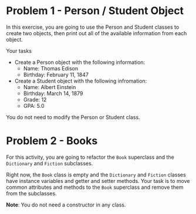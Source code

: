# Problem 1 - Person / Student Object

In this exercise, you are going to use the Person and Student classes to create two objects, then print out all of the available information from each object.

Your tasks
- Create a Person object with the following information:
    - Name: Thomas Edison
    - Birthday: February 11, 1847
- Create a Student object with the following infromation:
    - Name: Albert Einstein
    - Birthday: March 14, 1879
    - Grade: 12
    - GPA: 5.0

You do not need to modify the Person or Student class.

# Problem 2 - Books

For this activity, you are going to refactor the `Book` superclass and the `Dictionary` and `Fiction` subclasses.

Right now, the `Book` class is empty and the `Dictionary` and `Fiction` classes have instance variables and getter and setter methods. Your task is to move common attributes and methods to the `Book` superclass and remove them from the subclasses.

**Note**: You do not need a constructor in any class.